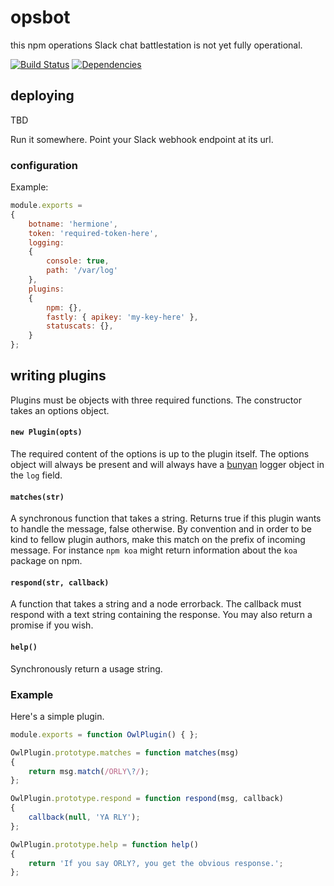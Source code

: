 # opsbot

this npm operations Slack chat battlestation is not yet fully operational. 

[![Build Status](https://secure.travis-ci.org/ceejbot/opsbot.png)](http://travis-ci.org/ceejbot/opsbot) [![Dependencies](https://david-dm.org/ceejbot/opsbot.png)](https://david-dm.org/ceejbot/opsbot)

## deploying

TBD

Run it somewhere. Point your Slack webhook endpoint at its url.

### configuration

Example:

```javascript
module.exports = 
{
    botname: 'hermione',
    token: 'required-token-here',
    logging:
    {
        console: true,
        path: '/var/log'
    },
    plugins:
    {
        npm: {},
        fastly: { apikey: 'my-key-here' },
        statuscats: {},
    }
};
```

## writing plugins

Plugins must be objects with three required functions. The constructor takes an options object.

#### `new Plugin(opts)`

The required content of the options is up to the plugin itself. The options object will always be present and will always have a [bunyan](https://github.com/trentm/node-bunyan) logger object in the `log` field.

#### `matches(str)`

A synchronous function that takes a string. Returns true if this plugin wants to handle the message, false otherwise. By convention and in order to be kind to fellow plugin authors, make this match on the prefix of incoming message. For instance `npm koa` might return information about the `koa` package on npm.

#### `respond(str, callback)`

A function that takes a string and a node errorback. The callback must respond with a text string containing the response. You may also return a promise if you wish.

#### `help()`

Synchronously return a usage string.

### Example 

Here's a simple plugin.

```javascript
module.exports = function OwlPlugin() { };

OwlPlugin.prototype.matches = function matches(msg)
{
    return msg.match(/ORLY\?/);
};

OwlPlugin.prototype.respond = function respond(msg, callback)
{
    callback(null, 'YA RLY');
};

OwlPlugin.prototype.help = function help()
{
    return 'If you say ORLY?, you get the obvious response.';
};
```
